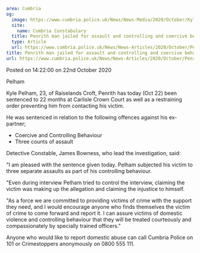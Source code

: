```yaml
area: Cumbria
og:
  image: https://www.cumbria.police.uk/News/News-Media/2020/October/Kyle-PELHAMjpg.jpg
  site:
    name: Cumbria Constabulary
  title: Penrith man jailed for assault and controlling and coercive behaviour
  type: Article
  url: https://www.cumbria.police.uk/News/News-Articles/2020/October/Penrith-man-jailed-for-assault-and-controlling-and-coercive-behaviour.aspx
title: Penrith man jailed for assault and controlling and coercive behaviour
url: https://www.cumbria.police.uk/News/News-Articles/2020/October/Penrith-man-jailed-for-assault-and-controlling-and-coercive-behaviour.aspx
```

Posted on 14:22:00 on 22nd October 2020

Pelham

Kyle Pelham, 23, of Raiselands Croft, Penrith has today (Oct 22) been sentenced to 22 months at Carlisle Crown Court as well as a restraining order preventing him from contacting his victim.

He was sentenced in relation to the following offences against his ex-partner;

 * Coercive and Controlling Behaviour
 * Three counts of assault

Detective Constable, James Bowness, who lead the investigation, said:

"I am pleased with the sentence given today. Pelham subjected his victim to three separate assaults as part of his controlling behaviour.

"Even during interview Pelham tried to control the interview, claiming the victim was making up the allegation and claiming the injustice to himself.

"As a force we are committed to providing victims of crime with the support they need, and I would encourage anyone who finds themselves the victim of crime to come forward and report it. I can assure victims of domestic violence and controlling behaviour that they will be treated courteously and compassionately by specially trained officers."

Anyone who would like to report domestic abuse can call Cumbria Police on 101 or Crimestoppers anonymously on 0800 555 111.
